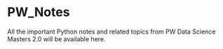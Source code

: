 # PW_Notes
All the important Python notes and related topics from PW Data Science Masters 2.0 will be available here.
